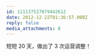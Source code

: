 ```yaml
---
id: 111137527879442612
date: 2012-12-22T01:36:57.000Z
reply: false
media_attachments: 0
---
```


短短 20 天，做出了 3 次运营调整！


